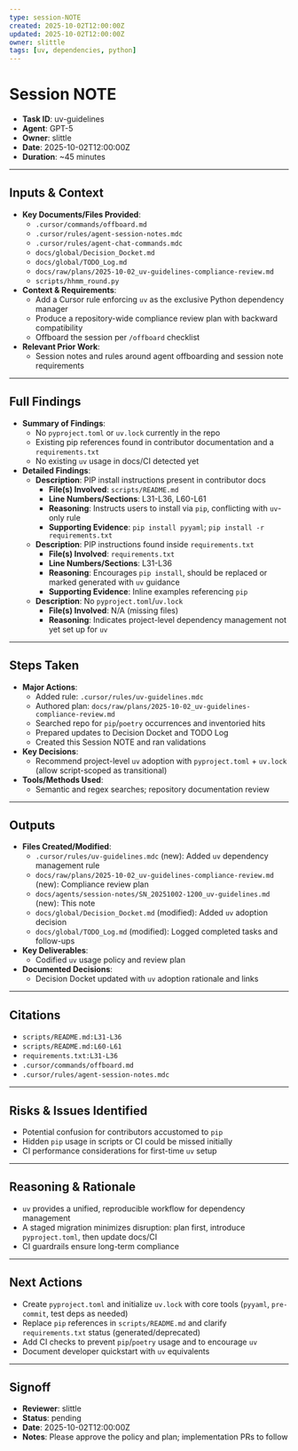 ```yaml
---
type: session-NOTE
created: 2025-10-02T12:00:00Z
updated: 2025-10-02T12:00:00Z
owner: slittle
tags: [uv, dependencies, python]
---
```


# Session NOTE

- **Task ID**: uv-guidelines
- **Agent**: GPT-5
- **Owner**: slittle
- **Date**: 2025-10-02T12:00:00Z
- **Duration**: ~45 minutes

---

## Inputs & Context

- **Key Documents/Files Provided**:
  - `.cursor/commands/offboard.md`
  - `.cursor/rules/agent-session-notes.mdc`
  - `.cursor/rules/agent-chat-commands.mdc`
  - `docs/global/Decision_Docket.md`
  - `docs/global/TODO_Log.md`
  - `docs/raw/plans/2025-10-02_uv-guidelines-compliance-review.md`
  - `scripts/hhmm_round.py`
- **Context & Requirements**:
  - Add a Cursor rule enforcing `uv` as the exclusive Python dependency manager
  - Produce a repository-wide compliance review plan with backward compatibility
  - Offboard the session per `/offboard` checklist
- **Relevant Prior Work**:
  - Session notes and rules around agent offboarding and session note requirements

---

## Full Findings

- **Summary of Findings**:
  - No `pyproject.toml` or `uv.lock` currently in the repo
  - Existing pip references found in contributor documentation and a `requirements.txt`
  - No existing `uv` usage in docs/CI detected yet
- **Detailed Findings**:
  - **Description**: PIP install instructions present in contributor docs
    - **File(s) Involved**: `scripts/README.md`
    - **Line Numbers/Sections**: L31-L36, L60-L61
    - **Reasoning**: Instructs users to install via `pip`, conflicting with `uv`-only rule
    - **Supporting Evidence**: `pip install pyyaml`; `pip install -r requirements.txt`
  - **Description**: PIP instructions found inside `requirements.txt`
    - **File(s) Involved**: `requirements.txt`
    - **Line Numbers/Sections**: L31-L36
    - **Reasoning**: Encourages `pip install`, should be replaced or marked generated with `uv` guidance
    - **Supporting Evidence**: Inline examples referencing `pip`
  - **Description**: No `pyproject.toml`/`uv.lock`
    - **File(s) Involved**: N/A (missing files)
    - **Reasoning**: Indicates project-level dependency management not yet set up for `uv`

---

## Steps Taken

- **Major Actions**:
  - Added rule: `.cursor/rules/uv-guidelines.mdc`
  - Authored plan: `docs/raw/plans/2025-10-02_uv-guidelines-compliance-review.md`
  - Searched repo for `pip`/`poetry` occurrences and inventoried hits
  - Prepared updates to Decision Docket and TODO Log
  - Created this Session NOTE and ran validations
- **Key Decisions**:
  - Recommend project-level `uv` adoption with `pyproject.toml` + `uv.lock` (allow script-scoped as transitional)
- **Tools/Methods Used**:
  - Semantic and regex searches; repository documentation review

---

## Outputs

- **Files Created/Modified**:
  - `.cursor/rules/uv-guidelines.mdc` (new): Added `uv` dependency management rule
  - `docs/raw/plans/2025-10-02_uv-guidelines-compliance-review.md` (new): Compliance review plan
  - `docs/agents/session-notes/SN_20251002-1200_uv-guidelines.md` (new): This note
  - `docs/global/Decision_Docket.md` (modified): Added `uv` adoption decision
  - `docs/global/TODO_Log.md` (modified): Logged completed tasks and follow-ups
- **Key Deliverables**:
  - Codified `uv` usage policy and review plan
- **Documented Decisions**:
  - Decision Docket updated with `uv` adoption rationale and links

---

## Citations

- `scripts/README.md:L31-L36`
- `scripts/README.md:L60-L61`
- `requirements.txt:L31-L36`
- `.cursor/commands/offboard.md`
- `.cursor/rules/agent-session-notes.mdc`

---

## Risks & Issues Identified

- Potential confusion for contributors accustomed to `pip`
- Hidden `pip` usage in scripts or CI could be missed initially
- CI performance considerations for first-time `uv` setup

---

## Reasoning & Rationale

- `uv` provides a unified, reproducible workflow for dependency management
- A staged migration minimizes disruption: plan first, introduce `pyproject.toml`, then update docs/CI
- CI guardrails ensure long-term compliance

---

## Next Actions

- Create `pyproject.toml` and initialize `uv.lock` with core tools (`pyyaml`, `pre-commit`, test deps as needed)
- Replace `pip` references in `scripts/README.md` and clarify `requirements.txt` status (generated/deprecated)
- Add CI checks to prevent `pip`/`poetry` usage and to encourage `uv`
- Document developer quickstart with `uv` equivalents

---

## Signoff

- **Reviewer**: slittle
- **Status**: pending
- **Date**: 2025-10-02T12:00:00Z
- **Notes**: Please approve the policy and plan; implementation PRs to follow


